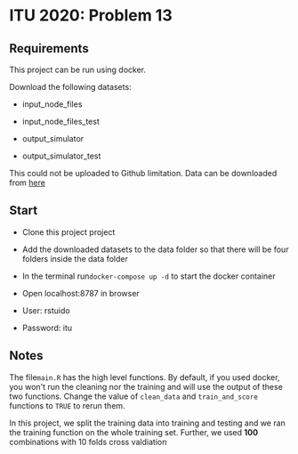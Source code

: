 # ITU 2020: Problem 13

## Requirements

This project can be run using docker. 

Download the following datasets:

- input_node_files

- input_node_files_test

- output_simulator

- output_simulator_test

This could not be uploaded to Github limitation. Data can be downloaded from [here](https://zenodo.org/record/4059189#.X6ODSdtRVZM)

## Start

- Clone this project project 

- Add the downloaded datasets to the data folder so that there will be four folders inside the data folder 

- In the terminal run`docker-compose up -d` to start the docker container

- Open localhost:8787 in browser

- User: rstuido

- Password: itu

## Notes

The file`main.R`  has the high level functions. By default, if you used docker, you won't run the cleaning nor the training and will use the output of these two functions. Change the value of `clean_data` and `train_and_score` functions to `TRUE` to rerun them. 

In this project, we split the training data into  training and testing and we ran the training function on the whole training set. Further, we used **100** combinations with 10 folds cross valdiation 





